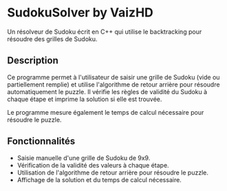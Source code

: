 # SudokuSolver by VaizHD

Un résolveur de Sudoku écrit en C++ qui utilise le backtracking pour résoudre des grilles de Sudoku.

## Description

Ce programme permet à l'utilisateur de saisir une grille de Sudoku (vide ou partiellement remplie) et utilise l'algorithme de retour arrière pour résoudre automatiquement le puzzle. Il vérifie les règles de validité du Sudoku à chaque étape et imprime la solution si elle est trouvée.

Le programme mesure également le temps de calcul nécessaire pour résoudre le puzzle.

## Fonctionnalités

- Saisie manuelle d'une grille de Sudoku de 9x9.
- Vérification de la validité des valeurs à chaque étape.
- Utilisation de l'algorithme de retour arrière pour résoudre le puzzle.
- Affichage de la solution et du temps de calcul nécessaire.
